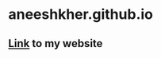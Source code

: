 # aneeshkher.github.io  

<h2><a href="http://aneeshkher.github.io" target="_blank">Link<a> to my website</h2>
